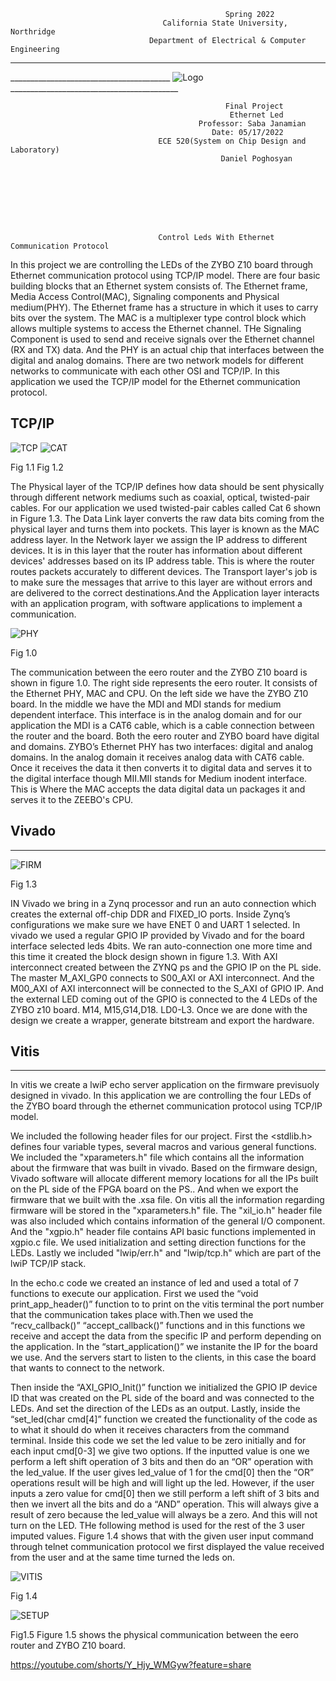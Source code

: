                                                     Spring 2022
                                      California State University, Northridge    
                                   Department of Electrical & Computer Engineering

_______ 
________________________________________ ![Logo](CSUN.png)__________________________________________

                                                    Final Project
                                                     Ethernet Led
                                              Professor: Saba Janamian
                                                 Date: 05/17/2022
                                     ECE 520(System on Chip Design and Laboratory)
                                                   Daniel Poghosyan 








                                     Control Leds With Ethernet Communication Protocol 

In this project we are controlling the LEDs of the ZYBO Z10 board through Ethernet communication protocol using TCP/IP model. There are four basic building blocks that an Ethernet system consists of. The Ethernet frame, Media Access Control(MAC), Signaling components and Physical medium(PHY). The Ethernet frame has a structure in which it uses to carry bits over the system. The MAC is a multiplexer type control block which allows multiple systems to access the Ethernet channel. THe Signaling Component is used to send and receive signals over the Ethernet channel (RX and TX) data. And the PHY is an actual chip that interfaces between the digital and analog domains. There are two network models for different networks to communicate with each other OSI and TCP/IP. In this application we used the TCP/IP model for the Ethernet communication protocol. 

TCP/IP 
--

![TCP](TCP.png)                             ![CAT](CAT6.png)
                                      
Fig 1.1           Fig 1.2

The Physical layer of the TCP/IP defines how data should be sent physically through different network mediums such as coaxial, optical, twisted-pair cables. For our application we used twisted-pair cables called Cat 6 shown in Figure 1.3. The Data Link layer converts the raw data bits coming from the physical layer and turns them into pockets. This layer is known as the MAC address layer. In the Network layer we assign the IP address to different devices. It is in this layer that the router has information about different devices' addresses based on its IP address table. This is where the router routes packets accurately to different devices. The Transport  layer's job is to make sure the messages that arrive to this layer are without errors and are delivered to the correct destinations.And the Application  layer interacts with an application program, with software applications to implement a communication. 

![PHY](PHY.png)

 
Fig 1.0 

The communication between the eero router and the ZYBO Z10 board is shown in figure 1.0. The right side represents the eero router. It consists of the Ethernet PHY, MAC and CPU. On the left side we have the ZYBO Z10 board. In the middle we have the MDI and MDI stands for medium dependent interface. This interface is in the analog domain and for our application the MDI is a  CAT6 cable, which is a cable connection between the router and the board.  Both the eero router and ZYBO board have digital and domains. ZYBO’s Ethernet PHY has two interfaces: digital and analog domains. In the analog domain it receives analog data with CAT6 cable. Once it receives the data it then converts it to digital data and serves it to the digital interface though MII.MII stands for Medium inodent interface. This is Where the MAC accepts the data digital data un packages it and serves it to the ZEEBO's CPU.   







## Vivado 
-----
![FIRM](FIRM.png)

Fig 1.3

IN Vivado we bring in a Zynq processor and run an auto connection which creates the external off-chip DDR and FIXED_IO ports. Inside Zynq’s configurations we make sure we have ENET 0 and UART 1 selected. In vivado we used a regular GPIO IP provided by Vivado and for the board interface selected leds 4bits. We ran auto-connection one more time and this time it created the block design shown in figure 1.3. With AXI interconnect created between the ZYNQ ps and the GPIO IP on the PL side. The master M_AXI_GP0 connects to S00_AXI or AXI interconnect. And the M00_AXI of AXI interconnect will be connected to the S_AXI of GPIO IP. And the external LED coming out of the GPIO is connected to the 4 LEDs of the ZYBO z10 board. M14, M15,G14,D18. LD0-L3. Once we are done with the design we create a wrapper, generate bitstream and export the hardware. 






## Vitis
---
In vitis we create a lwiP echo server application on the firmware previsuoly designed in vivado. In this application we are controlling the four LEDs of the ZYBO board through the ethernet communication protocol using TCP/IP model. 


We included the following header files for our project. First the <stdlib.h> defines  four variable types, several macros and various general functions. We included the  "xparameters.h" file which contains all the information about the firmware that was built in vivado. Based on the firmware design, Vivado software will allocate different memory locations for all the IPs built on the PL side of the FPGA board on the PS.. And when we export the firmware that we built with the .xsa file. On vitis all the information regarding firmware will be stored in the "xparameters.h" file. The "xil_io.h" header file was also included which contains information of the general I/O component. And the "xgpio.h" header file contains API basic functions implemented in xgpio.c file. We used initialization and setting direction functions for the LEDs. Lastly we included "lwip/err.h" and "lwip/tcp.h" which are part of the lwiP TCP/IP stack. 

In the echo.c code we created an instance of led and used a total of 7 functions to execute our application.  First we used the “void print_app_header()” function to to print on the vitis terminal the port number that the communication takes place with.Then we used the “recv_callback()” “accept_callback()” functions and  in this functions we receive and accept the data from the specific IP and perform depending on the application. In the “start_application()” we instanite the IP for the board we use. And the servers start to listen to the clients, in this case the board that wants to connect to the network.

Then inside the  “AXI_GPIO_Init()” function we initialized the GPIO IP device ID that was created on the PL side of the board and was connected to the LEDs. And set the direction of the LEDs as an output. Lastly, inside the “set_led(char cmd[4]” function we created the functionality of the code as to what it should do when it receives characters from the command terminal. Inside this code we set the led value to be zero initially and for each input cmd[0-3] we give two options. If the inputted value is one we perform a left shift operation of 3 bits and then do an “OR” operation with the led_value. If the user gives led_value of 1 for the cmd[0] then the “OR” operations result will be high and will light up the led. However, if the user inputs a zero value for cmd[0] then we still perform a left shift of 3 bits and then we invert all the bits and do a “AND” operation. This will always give a result of zero because the led_value will always be a zero. And this will not turn on the LED. THe following method is used for the rest of the 3 user imputed values. Figure 1.4 shows that with the given user input command through telnet communication protocol we first displayed the value received from the user and at the same time turned the leds on.  

![VITIS](CMD.png)

Fig 1.4

![SETUP](ZYB_ETH.jpg)

Fig1.5
Figure 1.5 shows the physical communication between the eero router and ZYBO Z10 board.

https://youtube.com/shorts/Y_Hjy_WMGyw?feature=share

